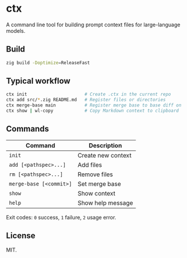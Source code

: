 # ctx

A command line tool for building prompt context files for large-language models.

## Build

```bash
zig build -Doptimize=ReleaseFast
```

## Typical workflow

```bash
ctx init                      # Create .ctx in the current repo
ctx add src/*.zig README.md   # Register files or directories
ctx merge-base main           # Register merge base to base diff on
ctx show | wl-copy            # Copy Markdown context to clipboard
```

## Commands

| Command                 | Description        |
| ----------------------- | ------------------ |
| `init`                  | Create new context |
| `add [<pathspec>...]`   | Add files          |
| `rm [<pathspec>...]`    | Remove files       |
| `merge-base [<commit>]` | Set merge base     |
| `show`                  | Show context       |
| `help`                  | Show help message  |

Exit codes: `0` success, `1` failure, `2` usage error.

## License

MIT.
